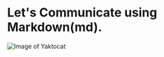 # Let's Communicate using Markdown(md).
![Image of Yaktocat](https://octodex.github.com/images/yaktocat.png)
